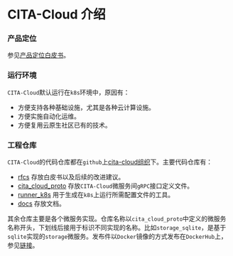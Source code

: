 # CITA-Cloud 介绍

### 产品定位
参见[产品定位白皮书](https://talk.citahub.com/t/topic/1662)。

### 运行环境
`CITA-Cloud`默认运行在`k8s`环境中，原因有：

- 方便支持各种基础设施，尤其是各种云计算设施。
- 方便实施自动化运维。
- 方便复用云原生社区已有的技术。

### 工程仓库

`CITA-Cloud`的代码仓库都在`github`上[cita-cloud组织](https://github.com/cita-cloud)下。主要代码仓库有：

- [rfcs](https://github.com/cita-cloud/rfcs) 存放白皮书以及后续的改进建议。
- [cita_cloud_proto](https://github.com/cita-cloud/cita_cloud_proto) 存放`CITA-Cloud`微服务间`gRPC`接口定义文件。
- [runner_k8s](https://github.com/cita-cloud/runner_k8s) 用于生成在`k8s`上运行所需配置文件的工具。
- [docs](https://github.com/cita-cloud/docs) 存放文档。

其余仓库主要是各个微服务实现。仓库名称以`cita_cloud_proto`中定义的微服务名称开头，下划线后接用于标识不同实现的名称。比如`storage_sqlite`，是基于`sqlite`实现的`storage`微服务。发布件以`Docker`镜像的方式发布在`DockerHub`上，参见[链接](https://hub.docker.com/u/citacloud)。
